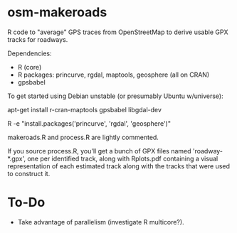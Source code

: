 osm-makeroads
=============

R code to "average" GPS traces from OpenStreetMap to derive usable GPX
tracks for roadways.

Dependencies:

* R (core)
* R packages: princurve, rgdal, maptools, geosphere (all on CRAN)
* gpsbabel

To get started using Debian unstable (or presumably Ubuntu w/universe):

apt-get install r-cran-maptools gpsbabel libgdal-dev

R -e "install.packages('princurve', 'rgdal', 'geosphere')"

makeroads.R and process.R are lightly commented.

If you source process.R, you'll get a bunch of GPX files named
'roadway-*.gpx', one per identified track, along with Rplots.pdf
containing a visual representation of each estimated track along with
the tracks that were used to construct it.

To-Do
=====

* Take advantage of parallelism (investigate R multicore?).
